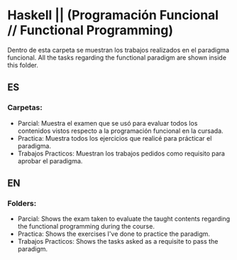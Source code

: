 # Haskell || (Programación Funcional // Functional Programming)

Dentro de esta carpeta se muestran los trabajos realizados en el paradigma funcional. All the tasks regarding the functional paradigm are shown inside this folder.

## ES
### Carpetas:

  - Parcial: Muestra el examen que se usó para evaluar todos los contenidos vistos respecto a la programación funcional en la cursada.
  - Practica: Muestra todos los ejercicios que realicé para prácticar el paradigma. 
  - Trabajos Practicos: Muestran los trabajos pedidos como requisito para aprobar el paradigma. 

## EN
### Folders:

  - Parcial: Shows the exam taken to evaluate the taught contents regarding the functional programming during the course.
  - Practica: Shows the exercises I've done to practice the paradigm.
  - Trabajos Practicos: Shows the tasks asked as a requisite to pass the paradigm.
